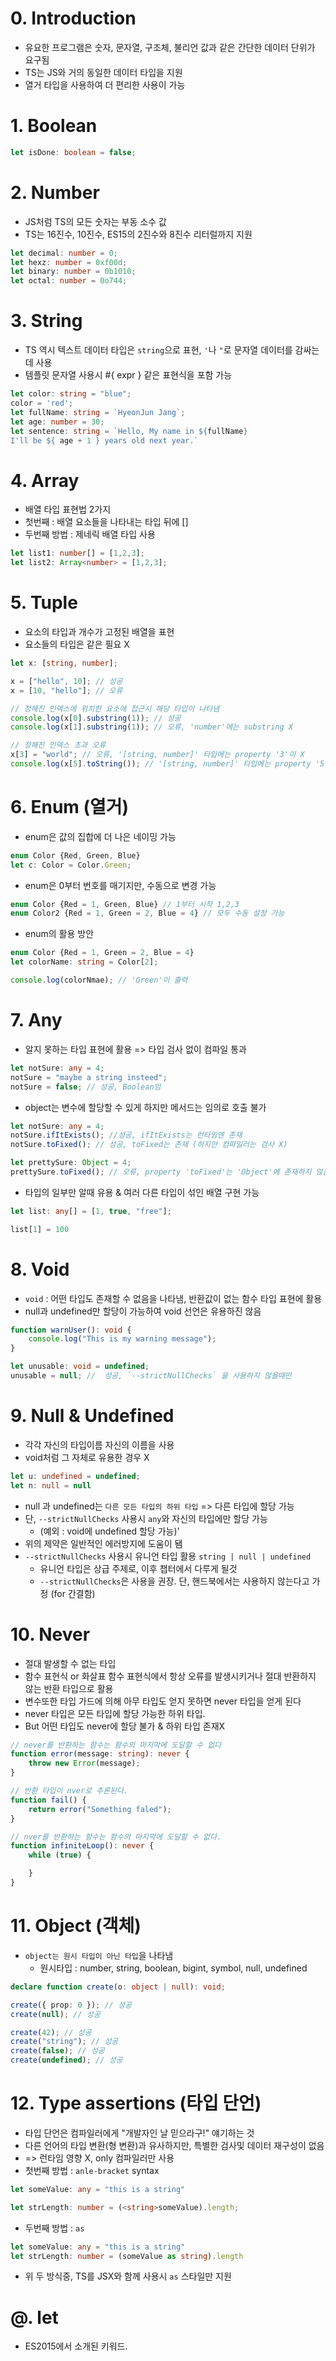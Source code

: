 # 0. Introduction
- 유요한 프로그램은 숫자, 문자열, 구조체, 불리언 값과 같은 간단한 데이터 단위가 요구됨
- TS는 JS와 거의 동일한 데이터 타입을 지원
- 열거 타입을 사용하여 더 편리한 사용이 가능

# 1. Boolean
```typescript
let isDone: boolean = false;
```

# 2. Number
- JS처럼 TS의 모든 숫자는 부동 소수 값
- TS는 16진수, 10진수, ES15의 2진수와 8진수 리터럴까지 지원
```typescript
let decimal: number = 0;
let hexz: number = 0xf00d;
let binary: number = 0b1010;
let octal: number = 0o744;
```

# 3. String
- TS 역시 텍스트 데이터 타입은 `string`으로 표현, `'`나 `"`로 문자열 데이터를 감싸는데 사용
- 템플릿 문자열 사용시 #{ expr } 같은 표현식을 포함 가능
```typescript
let color: string = "blue";
color = 'red';
let fullName: string = `HyeonJun Jang`;
let age: number = 30;
let sentence: string = `Hello, My name in ${fullName}
I'll be ${ age + 1 } years old next year.`
```

# 4. Array
- 배열 타입 표현법 2가지
- 첫번째 : 배열 요소들을 나타내는 타입 뒤에 []
- 두번째 방법 : 제네릭 배열 타입 사용
```typescript
let list1: number[] = [1,2,3];
let list2: Array<number> = [1,2,3];
```

# 5. Tuple
- 요소의 타입과 개수가 고정된 배열을 표현
- 요소들의 타입은 같은 필요 X
```typescript
let x: [string, number];

x = ["hello", 10]; // 성공
x = [10, "hello"]; // 오류

// 정해진 인덱스에 위치한 요소에 접근시 해당 타입이 나타냄
console.log(x[0].substring(1)); // 성공
console.log(x[1].substring(1)); // 오류, 'number'에는 substring X

// 정해진 인덱스 초과 오류
x[3] = "world"; // 오류, '[string, number]' 타입에는 property '3'이 X
console.log(x[5].toString()); // '[string, number]' 타입에는 property '5'이 X
```

# 6. Enum (열거)
- enum은 값의 집합에 더 나은 네이밍 가능
```typescript
enum Color {Red, Green, Blue}
let c: Color = Color.Green;
```
- enum은 0부터 번호를 매기지만, 수동으로 변경 가능
```typescript
enum Color {Red = 1, Green, Blue} // 1부터 시작 1,2,3
enum Color2 {Red = 1, Green = 2, Blue = 4} // 모두 수동 설정 가능
```
- enum의 활용 방안
```typescript
enum Color {Red = 1, Green = 2, Blue = 4}
let colorName: string = Color[2];

console.log(colorNmae); // 'Green'이 출력
```

# 7. Any
- 알지 못하는 타입 표현에 활용 => 타입 검사 없이 컴파일 통과
```typescript
let notSure: any = 4;
notSure = "maybe a string insteed";
notSure = false; // 성공, Boolean임
```
- object는 변수에 할당할 수 있게 하지만 메서드는 임의로 호출 불가
```typescript
let notSure: any = 4;
notSure.ifItExists(); //성공, ifItExists는 런타임엔 존재
notSure.toFixed(); // 성공, toFixed는 존재 (하지만 컴파일러는 검사 X)

let prettySure: Object = 4;
prettySure.toFixed(); // 오류, property 'toFixed'는 'Object'에 존재하지 않음
```
- 타입의 일부만 알때 유용 & 여러 다른 타입이 섞인 배열 구현 가능
```typescript
let list: any[] = [1, true, "free"];

list[1] = 100
```

# 8. Void
- `void` : 어떤 타입도 존재할 수 없음을 나타냄, 반환값이 없는 함수 타입 표현에 활용
- null과 undefined만 할당이 가능하여 void 선언은 유용하진 않음
```typescript
function warnUser(): void {
    console.log("This is my warning message");
}

let unusable: void = undefined;
unusable = null; //  성공, `--strictNullChecks` 을 사용하지 않을때만
```

# 9. Null & Undefined
- 각각 자신의 타입이름 자신의 이름을 사용
- void처럼 그 자체로 유용한 경우 X
```typescript
let u: undefined = undefined;
let n: null = null
```
- null 과 undefined는 `다른 모든 타입의 하위 타입` => 다른 타입에 할당 가능
- 단, `--strictNullChecks` 사용시 `any`와 자신의 타입에만 할당 가능
  - (예외 : void에 undefined 할당 가능)'
- 위의 제약은 일반적인 에러방지에 도움이 됌
-  `--strictNullChecks` 사용시 유니언 타입 활용 `string | null | undefined`
   - 유니언 타입은 상급 주제로, 이후 챕터에서 다루게 될것
   - `--strictNullChecks`은 사용을 권장. 단, 핸드북에서는 사용하지 않는다고 가정 (for 간결함)

# 10. Never
- 절대 발생할 수 없는 타입
- 함수 표현식 or 화살표 함수 표현식에서 항상 오류를 발생시키거나 절대 반환하지 않는 반환 타입으로 활용
- 변수또한 타입 가드에 의해 아무 타입도 얻지 못하면 never 타입을 얻게 된다
- never 타입은 모든 타입에 할당 가능한 하위 타입.
- But 어떤 타입도 never에 할당 불가 & 하위 타입 존재X
```typescript
// never를 반환하는 함수는 함수의 마지막에 도달할 수 없다
function error(message: string): never {
    throw new Error(message);
}

// 반환 타입이 nver로 추론된다.
function fail() {
    return error("Something faled");
}

// nver를 반환하는 함수는 함수의 마지막에 도달할 수 없다.
function infiniteLoop(): never {
    while (true) {

    }
}
```

# 11. Object (객체)
- `object는 원시 타입이 아닌 타입`을 나타냄
  - 원시타입 : number, string, boolean, bigint, symbol, null, undefined
```typescript
declare function create(o: object | null): void;

create({ prop: 0 }); // 성공
create(null); // 성공

create(42); // 성공
create("string"); // 성공
create(false); // 성공
create(undefined); // 성공
```

# 12. Type assertions (타입 단언)
- 타입 단언은 컴파일러에게 "개발자인 날 믿으라구!" 얘기하는 것
- 다른 언어의 타입 변환(형 변환)과 유사하지만, 특별한 검사및 데이터 재구성이 없음
- => 런타임 영향 X, only 컴파일러만 사용
- 첫번째 방법 : `anle-bracket` syntax
```typescript
let someValue: any = "this is a string"

let strLength: number = (<string>someValue).length;
```
- 두번째 방법 : `as`
```typescript
let someValue: any = "this is a string"
let strLength: number = (someValue as string).length
```
- 위 두 방식중, TS를 JSX와 함께 사용시 `as` 스타일만 지원

# @. let
- ES2015에서 소개된 키워드.